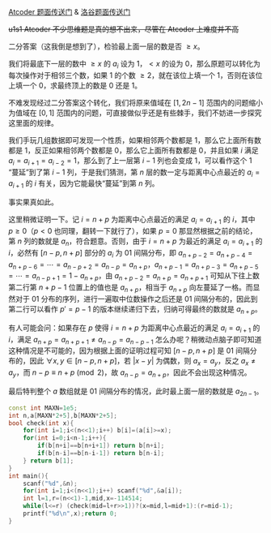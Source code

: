 [Atcoder 题面传送门](https://atcoder.jp/contests/agc006/tasks/agc006_d) & [洛谷题面传送门](https://www.luogu.com.cn/problem/AT2165)

~~u1s1 Atcoder 不少思维题是真的想不出来，尽管在 Atcoder 上难度并不高~~

二分答案（这我倒是想到了），检验最上面一层的数是否 $\ge x$。

我们将最底下一层的数中 $\ge x$ 的 $a_i$ 设为 $1$，$<x$ 的设为 $0$，那么原题可以转化为每次操作对于相邻三个数，如果 $1$ 的个数 $\ge 2$，就在该位上填一个 $1$，否则在该位上填一个 $0$，求最终顶上的数是 $0$ 还是 $1$。

不难发现经过二分答案这个转化，我们将原来值域在 $[1,2n-1]$ 范围内的问题缩小为值域在 $[0,1]$ 范围内的问题，可直接做似乎还是有些棘手，我们不妨进一步探究这里面的规律。

我们手玩几组数据即可发现一个性质，如果相邻两个数都是 $1$，那么它上面所有数都是 $1$，反正如果相邻两个数都是 $0$，那么它上面所有数都是 $0$，并且如果 $i$ 满足 $a_{i}=a_{i+1}=a_{i-2}=1$，那么到了上一层第 $i-1$ 列也会变成 $1$，可以看作这个 $1$ “蔓延”到了第 $i-1$ 列，于是我们猜测，第 $n$ 层的数一定与距离中心点最近的 $a_{i}=a_{i+1}$ 的 $i$ 有关，因为它能最快“蔓延”到第 $n$ 列。

事实果真如此。

这里稍微证明一下。记 $i=n+p$ 为距离中心点最近的满足 $a_i=a_{i+1}$ 的 $i$，其中 $p\ge 0$（$p<0$ 也同理，翻转一下就行了），如果 $p=0$ 那显然根据之前的结论，第 $n$ 列的数就是 $a_n$，符合题意。否则，由于 $i=n+p$ 为最近的满足 $a_i=a_{i+1}$ 的 $i$，必然有 $[n-p,n+p]$ 部分的 $a_i$ 为 $01$ 间隔分布，即 $a_{n+p-2}=a_{n+p-4}=a_{n+p-6}=\cdots=a_{n-p+2}=a_{n-p}=a_{n+p}$，$a_{n+p-1}=a_{n+p-3}=a_{n+p-5}=\cdots=a_{n-p+1}=1-a_{n+p}$，由 $a_{n+p-2}=a_{n+p}=a_{n+p+1}$ 可知从下往上数第二行第 $n+p-1$ 位置上的值也是 $a_{n+p}$，相当于 $a_{n+p}$ 向左蔓延了一格。而显然对于 $01$ 分布的序列，进行一遍取中位数操作之后还是 $01$ 间隔分布的，因此到第二行可以看作 $p'=p-1$ 的版本继续递归下去，归纳可得最终的数就是 $a_{n+p}$。

有人可能会问：如果存在 $p$ 使得 $i=n+p$ 为距离中心点最近的满足 $a_i=a_{i+1}$ 的 $i$，满足 $a_{n+p}=a_{n+p+1}\ne a_{n-p}=a_{n-p-1}$ 怎么办呢？稍微动点脑子即可知道这种情况是不可能的，因为根据上面的证明过程可知 $[n-p,n+p]$ 是 $01$ 间隔分布的，因此 $\forall x,y\in[n-p,n+p]$，若 $|x-y|$ 为偶数，则 $a_x=a_y$，反之 $a_x\ne a_y$，而 $n-p\equiv n+p\pmod{2}$，故 $a_{n-p}=a_{n+p}$，因此不会出现这种情况。

最后特判整个 $a$ 数组就是 $01$ 间隔分布的情况，此时最上面一层的数就是 $a_{2n-1}$。

```cpp
const int MAXN=1e5;
int n,a[MAXN*2+5],b[MAXN*2+5];
bool check(int x){
	for(int i=1;i<(n<<1);i++) b[i]=(a[i]>=x);
	for(int i=0;i<n-1;i++){
		if(b[n+i]==b[n+i+1]) return b[n+i];
		if(b[n-i]==b[n-i-1]) return b[n-i];
	} return b[1];
}
int main(){
	scanf("%d",&n);
	for(int i=1;i<(n<<1);i++) scanf("%d",&a[i]);
	int l=1,r=(n<<1)-1,mid,x=-114514;
	while(l<=r) (check(mid=l+r>>1))?(x=mid,l=mid+1):(r=mid-1);
	printf("%d\n",x);return 0;
}
```


